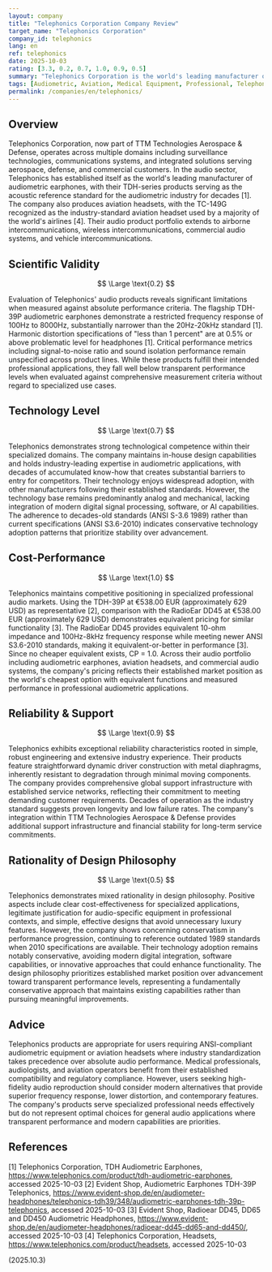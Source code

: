 ```yaml
---
layout: company
title: "Telephonics Corporation Company Review"
target_name: "Telephonics Corporation"
company_id: telephonics
lang: en
ref: telephonics
date: 2025-10-03
rating: [3.3, 0.2, 0.7, 1.0, 0.9, 0.5]
summary: "Telephonics Corporation is the world's leading manufacturer of audiometric earphones, with the TDH-series serving as the acoustic reference standard for the audiometric industry. While maintaining strong market position in specialized professional audio applications, the company's audio products show limited frequency response and relatively high distortion compared to modern consumer audio standards."
tags: [Audiometric, Aviation, Medical Equipment, Professional, Telephonics]
permalink: /companies/en/telephonics/
---
```

## Overview

Telephonics Corporation, now part of TTM Technologies Aerospace & Defense, operates across multiple domains including surveillance technologies, communications systems, and integrated solutions serving aerospace, defense, and commercial customers. In the audio sector, Telephonics has established itself as the world's leading manufacturer of audiometric earphones, with their TDH-series products serving as the acoustic reference standard for the audiometric industry for decades [1]. The company also produces aviation headsets, with the TC-149G recognized as the industry-standard aviation headset used by a majority of the world's airlines [4]. Their audio product portfolio extends to airborne intercommunications, wireless intercommunications, commercial audio systems, and vehicle intercommunications.

## Scientific Validity

$$ \Large \text{0.2} $$

Evaluation of Telephonics' audio products reveals significant limitations when measured against absolute performance criteria. The flagship TDH-39P audiometric earphones demonstrate a restricted frequency response of 100Hz to 8000Hz, substantially narrower than the 20Hz-20kHz standard [1]. Harmonic distortion specifications of "less than 1 percent" are at 0.5% or above problematic level for headphones [1]. Critical performance metrics including signal-to-noise ratio and sound isolation performance remain unspecified across product lines. While these products fulfill their intended professional applications, they fall well below transparent performance levels when evaluated against comprehensive measurement criteria without regard to specialized use cases.

## Technology Level

$$ \Large \text{0.7} $$

Telephonics demonstrates strong technological competence within their specialized domains. The company maintains in-house design capabilities and holds industry-leading expertise in audiometric applications, with decades of accumulated know-how that creates substantial barriers to entry for competitors. Their technology enjoys widespread adoption, with other manufacturers following their established standards. However, the technology base remains predominantly analog and mechanical, lacking integration of modern digital signal processing, software, or AI capabilities. The adherence to decades-old standards (ANSI S-3.6 1989) rather than current specifications (ANSI S3.6-2010) indicates conservative technology adoption patterns that prioritize stability over advancement.

## Cost-Performance

$$ \Large \text{1.0} $$

Telephonics maintains competitive positioning in specialized professional audio markets. Using the TDH-39P at €538.00 EUR (approximately 629 USD) as representative [2], comparison with the RadioEar DD45 at €538.00 EUR (approximately 629 USD) demonstrates equivalent pricing for similar functionality [3]. The RadioEar DD45 provides equivalent 10-ohm impedance and 100Hz-8kHz frequency response while meeting newer ANSI S3.6-2010 standards, making it equivalent-or-better in performance [3]. Since no cheaper equivalent exists, CP = 1.0. Across their audio portfolio including audiometric earphones, aviation headsets, and commercial audio systems, the company's pricing reflects their established market position as the world's cheapest option with equivalent functions and measured performance in professional audiometric applications.

## Reliability & Support

$$ \Large \text{0.9} $$

Telephonics exhibits exceptional reliability characteristics rooted in simple, robust engineering and extensive industry experience. Their products feature straightforward dynamic driver construction with metal diaphragms, inherently resistant to degradation through minimal moving components. The company provides comprehensive global support infrastructure with established service networks, reflecting their commitment to meeting demanding customer requirements. Decades of operation as the industry standard suggests proven longevity and low failure rates. The company's integration within TTM Technologies Aerospace & Defense provides additional support infrastructure and financial stability for long-term service commitments.

## Rationality of Design Philosophy

$$ \Large \text{0.5} $$

Telephonics demonstrates mixed rationality in design philosophy. Positive aspects include clear cost-effectiveness for specialized applications, legitimate justification for audio-specific equipment in professional contexts, and simple, effective designs that avoid unnecessary luxury features. However, the company shows concerning conservatism in performance progression, continuing to reference outdated 1989 standards when 2010 specifications are available. Their technology adoption remains notably conservative, avoiding modern digital integration, software capabilities, or innovative approaches that could enhance functionality. The design philosophy prioritizes established market position over advancement toward transparent performance levels, representing a fundamentally conservative approach that maintains existing capabilities rather than pursuing meaningful improvements.

## Advice

Telephonics products are appropriate for users requiring ANSI-compliant audiometric equipment or aviation headsets where industry standardization takes precedence over absolute audio performance. Medical professionals, audiologists, and aviation operators benefit from their established compatibility and regulatory compliance. However, users seeking high-fidelity audio reproduction should consider modern alternatives that provide superior frequency response, lower distortion, and contemporary features. The company's products serve specialized professional needs effectively but do not represent optimal choices for general audio applications where transparent performance and modern capabilities are priorities.

## References

[1] Telephonics Corporation, TDH Audiometric Earphones, https://www.telephonics.com/product/tdh-audiometric-earphones, accessed 2025-10-03
[2] Evident Shop, Audiometric Earphones TDH-39P Telephonics, https://www.evident-shop.de/en/audiometer-headphones/telephonics-tdh39/348/audiometric-earphones-tdh-39p-telephonics, accessed 2025-10-03
[3] Evident Shop, Radioear DD45, DD65 and DD450 Audiometric Headphones, https://www.evident-shop.de/en/audiometer-headphones/radioear-dd45-dd65-and-dd450/, accessed 2025-10-03
[4] Telephonics Corporation, Headsets, https://www.telephonics.com/product/headsets, accessed 2025-10-03

(2025.10.3)